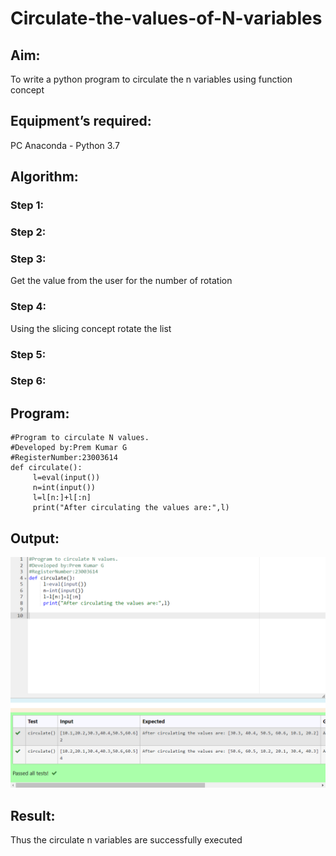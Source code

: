 # Circulate-the-values-of-N-variables
## Aim:
To write a python program to circulate the n variables using function concept
## Equipment’s required:
PC
Anaconda - Python 3.7
## Algorithm: 
### Step 1: 
### Step 2: 
### Step 3: 
Get the value from the user for the number of rotation
### Step 4: 
Using the slicing concept rotate the list

### Step 5: 
### Step 6: 
## Program:
```
#Program to circulate N values.
#Developed by:Prem Kumar G
#RegisterNumber:23003614
def circulate():
     l=eval(input())
     n=int(input())
     l=l[n:]+l[:n]
     print("After circulating the values are:",l)

```
## Output:

![output](output.png)

## Result:

Thus the circulate n variables are successfully executed